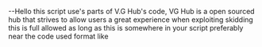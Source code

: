 --Hello this script use's parts of V.G Hub's code, VG Hub is a open sourced hub that strives to allow users a great experience when exploiting skidding this is full allowed as long as this is somewhere in your script preferably near the code used format like
